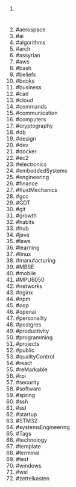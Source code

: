 1. #
1. #aerospace
1. #ai
1. #algorithms
1. #arch
1. #assyrian
1. #aws
1. #bash
1. #beliefs
1. #books
1. #business
1. #cad
1. #cloud
1. #commands
1. #communication
1. #computers
1. #cryptography
1. #db
1. #design
1. #dev
1. #docker
1. #ec2
1. #electronics
1. #embeddedSystems
1. #engineering
1. #finance
1. #fluidMechanics
1. #gcc
1. #GDT
1. #git
1. #growth
1. #habits
1. #hub
1. #java
1. #laws
1. #learning
1. #linux
1. #manufacturing
1. #MBSE
1. #mobile
1. #MPU6050
1. #networks
1. #nginx
1. #npm
1. #oop
1. #openai
1. #personality
1. #postgres
1. #productivity
1. #programming
1. #projects
1. #public
1. #qualityControl
1. #react
1. #reMarkable
1. #rpi
1. #security
1. #software
1. #spring
1. #ssh
1. #ssl
1. #startup
1. #STM32
1. #systemsEngineering
1. #Tags
1. #technology
1. #template
1. #terminal
1. #test
1. #windows
1. #wsl
1. #zettelkasten
